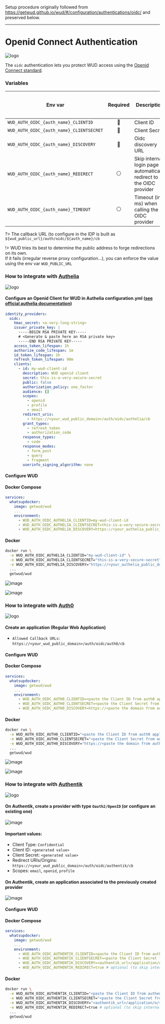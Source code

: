 Setup procedure originally followed from https://getwud.github.io/wud/#/configuration/authentications/oidc/ and preserved below.

---

# Openid Connect Authentication
![logo](oidc.png)

The `oidc` authentication lets you protect WUD access using the [Openid Connect standard](https://openid.net/).

### Variables

| Env var                                  | Required       | Description                                                            | Supported values | Default value when missing |
|------------------------------------------|:--------------:|------------------------------------------------------------------------|------------------|----------------------------|
| `WUD_AUTH_OIDC_{auth_name}_CLIENTID`     | :red_circle:   | Client ID                                                              |                  |                            |
| `WUD_AUTH_OIDC_{auth_name}_CLIENTSECRET` | :red_circle:   | Client Secret                                                          |                  |                            |
| `WUD_AUTH_OIDC_{auth_name}_DISCOVERY`    | :red_circle:   | Oidc discovery URL                                                     |                  |                            |
| `WUD_AUTH_OIDC_{auth_name}_REDIRECT`     | :white_circle: | Skip internal login page & automatically redirect to the OIDC provider | `true`, `false`  | `false`                    |
| `WUD_AUTH_OIDC_{auth_name}_TIMEOUT`      | :white_circle: | Timeout (in ms) when calling the OIDC provider                         | Minimum is 500   | `5000`                     |

?> The callback URL (to configure in the IDP is built as `${wud_public_url}/auth/oidc/${auth_name}/cb`

!> WUD tries its best to determine the public address to forge redirections on its own. \
If it fails (irregular reverse proxy configuration...), you can enforce the value using the env var `WUD_PUBLIC_URL` 

### How to integrate with&nbsp;[Authelia](https://www.authelia.com)
![logo](authelia.png)

#### Configure an Openid Client for WUD in Authelia configuration.yml ([see official authelia documentation](https://www.authelia.com/docs/configuration/identity-providers/oidc.html))
```yaml
identity_providers:
  oidc:
    hmac_secret: <a-very-long-string>
    issuer_private_key: |
      -----BEGIN RSA PRIVATE KEY-----
      # <Generate & paste here an RSA private key>
      -----END RSA PRIVATE KEY-----    
    access_token_lifespan: 1h
    authorize_code_lifespan: 1m
    id_token_lifespan: 1h
    refresh_token_lifespan: 90m
    clients:
      - id: my-wud-client-id
        description: WUD openid client
        secret: this-is-a-very-secure-secret
        public: false
        authorization_policy: one_factor
        audience: []
        scopes:
          - openid
          - profile
          - email
        redirect_uris:
          - https://<your_wud_public_domain>/auth/oidc/authelia/cb
        grant_types:
          - refresh_token
          - authorization_code
        response_types:
          - code
        response_modes:
          - form_post
          - query
          - fragment
        userinfo_signing_algorithm: none
```

#### Configure WUD
<!-- tabs:start -->
#### **Docker Compose**
```yaml
services:
  whatsupdocker:
    image: getwud/wud
    ...
    environment:
      - WUD_AUTH_OIDC_AUTHELIA_CLIENTID=my-wud-client-id
      - WUD_AUTH_OIDC_AUTHELIA_CLIENTSECRET=this-is-a-very-secure-secret
      - WUD_AUTH_OIDC_AUTHELIA_DISCOVERY=https://<your_authelia_public_domain>/.well-known/openid-configuration
```
#### **Docker**
```bash
docker run \
  -e WUD_AUTH_OIDC_AUTHELIA_CLIENTID="my-wud-client-id" \
  -e WUD_AUTH_OIDC_AUTHELIA_CLIENTSECRET="this-is-a-very-secure-secret" \
  -e WUD_AUTH_OIDC_AUTHELIA_DISCOVERY="https://<your_authelia_public_domain>/.well-known/openid-configuration" \
  ...
  getwud/wud
```
<!-- tabs:end -->

![image](authelia_00.png)

![image](authelia_01.png)

### How to integrate with&nbsp;[Auth0](http://auth0.com)
![logo](auth0.png)

#### Create an application (Regular Web Application)
- `Allowed Callback URLs`: `https://<your_wud_public_domain>/auth/oidc/auth0/cb`

#### Configure WUD
<!-- tabs:start -->
#### **Docker Compose**
```yaml
services:
  whatsupdocker:
    image: getwud/wud
    ...
    environment:
      - WUD_AUTH_OIDC_AUTH0_CLIENTID=<paste the Client ID from auth0 application settings>
      - WUD_AUTH_OIDC_AUTH0_CLIENTSECRET=<paste the Client Secret from auth0 application settings>
      - WUD_AUTH_OIDC_AUTH0_DISCOVERY=https://<paste the domain from auth0 application settings>/.well-known/openid-configuration
```
#### **Docker**
```bash
docker run \
  -e WUD_AUTH_OIDC_AUTH0_CLIENTID="<paste the Client ID from auth0 application settings>" \
  -e WUD_AUTH_OIDC_AUTH0_CLIENTSECRET="<paste the Client Secret from auth0 application settings>" \
  -e WUD_AUTH_OIDC_AUTH0_DISCOVERY="https://<paste the domain from auth0 application settings>/.well-known/openid-configuration" \
  ...
  getwud/wud
```
<!-- tabs:end -->

![image](auth0_00.png)

![image](auth0_01.png)


### How to integrate with&nbsp;[Authentik](https://goauthentik.io/)
![logo](authentik.png)

#### On Authentik, create a provider with type `Oauth2/OpenID` (or configure an existing one)
![image](authentik_00.png)

#### Important values:
- Client Type: `Confidential`
- Client ID: `<generated value>`
- Client Secret: `<generated value>`
- Redirect URIs/Origins: `https://<your_wud_public_domain>/auth/oidc/authentik/cb`
- Scopes: `email`, `openid`, `profile`

#### On Authentik, create an application associated to the previously created provider
![image](authentik_01.png)

#### Configure WUD
<!-- tabs:start -->
#### **Docker Compose**
```yaml
services:
  whatsupdocker:
    image: getwud/wud
    ...
    environment:
      - WUD_AUTH_OIDC_AUTHENTIK_CLIENTID=<paste the Client ID from authentik wud_oidc provider>
      - WUD_AUTH_OIDC_AUTHENTIK_CLIENTSECRET=<paste the Client Secret from authentik wud_oidc provider>
      - WUD_AUTH_OIDC_AUTHENTIK_DISCOVERY=<authentik_url>/application/o/<authentik_application_name>/.well-known/openid-configuration
      - WUD_AUTH_OIDC_AUTHENTIK_REDIRECT=true # optional (to skip internal login page)
```
#### **Docker**
```bash
docker run \
  -e WUD_AUTH_OIDC_AUTHENTIK_CLIENTID="<paste the Client ID from authentik wud_oidc provider>" \
  -e WUD_AUTH_OIDC_AUTHENTIK_CLIENTSECRET="<paste the Client Secret from authentik wud_oidc provider>" \
  -e WUD_AUTH_OIDC_AUTHENTIK_DISCOVERY="<authentik_url>/application/o/<authentik_application_name>/.well-known/openid-configuration" \
  -e WUD_AUTH_OIDC_AUTHENTIK_REDIRECT=true # optional (to skip internal login page) \  
  ...
  getwud/wud
```
<!-- tabs:end -->